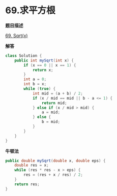 # 69.求平方根

**题目描述**

[69. Sqrt(x)](https://leetcode-cn.com/problems/sqrtx/)

**解答**

```java
class Solution {
    public int mySqrt(int x) {
        if (x == 0 || x == 1) {
            return x;
        }
        int a = 0;
        int b = x;
        while (true) {
            int mid = (a + b) / 2;
            if (x / mid == mid || b - a <= 1) {
                return mid;
            } else if (x / mid > mid) {
                a = mid;
            } else {
                b = mid;
            }
        }
    }
}
```

**牛顿法**

```java
public double mySqrt(double x, double eps) {
    double res = x;
    while (res * res - x > eps) {
        res = (res + x / res) / 2;
    }
    return res;
}
```